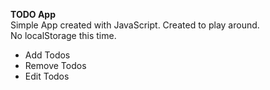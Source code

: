 **TODO App** <br>
Simple App created with JavaScript. Created to play around. <br>
No localStorage this time.

 - Add Todos
 - Remove Todos
 - Edit Todos
